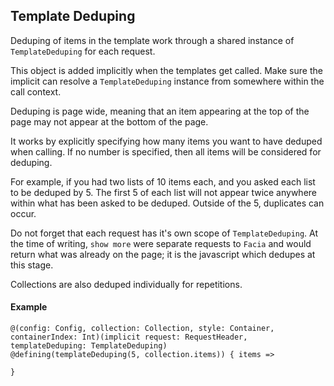 ## Template Deduping

Deduping of items in the template work through a shared instance of `TemplateDeduping` for each request.

This object is added implicitly when the templates get called. Make sure the implicit can resolve a `TemplateDeduping` instance from somewhere within
the call context.

Deduping is page wide, meaning that an item appearing at the top of the page may not appear at the bottom of the page.

It works by explicitly specifying how many items you want to have deduped when calling. If no number is specified, then all items will be considered
for deduping.

For example, if you had two lists of 10 items each, and you asked each list to be deduped by 5. The first 5 of each list will not appear twice
anywhere within what has been asked to be deduped. Outside of the 5, duplicates can occur.

Do not forget that each request has it's own scope of `TemplateDeduping`. At the time of writing, `show more` were separate requests to `Facia` and
would return what was already on the page; it is the javascript which dedupes at this stage.

Collections are also deduped individually for repetitions.

#### Example

```
@(config: Config, collection: Collection, style: Container, containerIndex: Int)(implicit request: RequestHeader, templateDeduping: TemplateDeduping)
@defining(templateDeduping(5, collection.items)) { items =>

}
```

